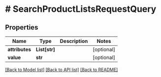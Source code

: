 # # SearchProductListsRequestQuery


## Properties 


Name | Type | Description | Notes
------------ | ------------- | ------------- | -------------
**attributes**| **List[str]** |   | [optional]
**value**| **str** |   | [optional]


[[Back to Model list]](../../README.md#models) [[Back to API list]](../../README.md#endpoints) [[Back to README]](../../README.md)

